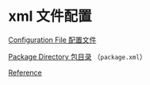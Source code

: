 # xml 文件配置

[Configuration File  配置文件](https://doc.qt.io/qtinstallerframework/ifw-globalconfig.html)

[Package Directory  包目录](https://doc.qt.io/qtinstallerframework/ifw-component-description.html) （`package.xml`）

[Reference](https://doc.qt.io/qtinstallerframework/ifw-reference.html)